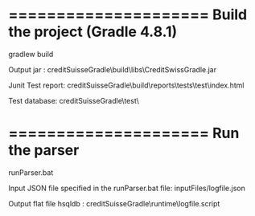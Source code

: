 =====================
Build the project (Gradle 4.8.1) 
=====================
gradlew build 

Output jar : 
creditSuisseGradle\build\libs\CreditSwissGradle.jar

Junit Test report: 
creditSuisseGradle\build\reports\tests\test\index.html

Test database:
creditSuisseGradle\test\

=====================
Run the parser   
=====================
runParser.bat

Input JSON file specified in the runParser.bat file: 
inputFiles/logfile.json

Output flat file hsqldb : 
creditSuisseGradle\runtime\logfile.script
 

